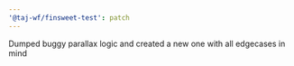 ```yaml
---
'@taj-wf/finsweet-test': patch
---
```


Dumped buggy parallax logic and created a new one with all edgecases in mind
